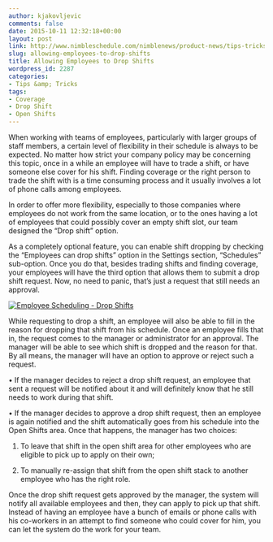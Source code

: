 ```yaml
---
author: kjakovljevic
comments: false
date: 2015-10-11 12:32:18+00:00
layout: post
link: http://www.nimbleschedule.com/nimblenews/product-news/tips-tricks/allowing-employees-to-drop-shifts/
slug: allowing-employees-to-drop-shifts
title: Allowing Employees to Drop Shifts
wordpress_id: 2287
categories:
- Tips &amp; Tricks
tags:
- Coverage
- Drop Shift
- Open Shifts
---
```


When working with teams of employees, particularly with larger groups of staff members, a certain level of flexibility in their schedule is always to be expected. No matter how strict your company policy may be concerning this topic, once in a while an employee will have to trade a shift, or have someone else cover for his shift. Finding coverage or the right person to trade the shift with is a time consuming process and it usually involves a lot of phone calls among employees. 

In order to offer more flexibility, especially to those companies where employees do not work from the same location, or to the ones having a lot of employees that could possibly cover an empty shift slot, our team designed the “Drop shift” option.

As a completely optional feature, you can enable shift dropping by checking the “Employees can drop shifts” option in the Settings section, “Schedules” sub-option. Once you do that, besides trading shifts and finding coverage, your employees will have the third option that allows them to submit a drop shift request. Now, no need to panic, that’s just a request that still needs an approval.

[![Employee Scheduling - Drop Shifts](http://www.nimbleschedule.com/wp-content/uploads/2015/10/drop-shift-thumb.jpg)](http://www.nimbleschedule.com/wp-content/uploads/2015/10/drop-shift.jpg)  
  
  


While requesting to drop a shift, an employee will also be able to fill in the reason for dropping that shift from his schedule. Once an employee fills that in, the request comes to the manager or administrator for an approval. The manager will be able to see which shift is dropped and the reason for that. By all means, the manager will have an option to approve or reject such a request.

• If the manager decides to reject a drop shift request, an employee that sent a request will be notified about it and will definitely know that he still needs to work during that shift.

• If the manager decides to approve a drop shift request, then an employee is again notified and the shift automatically goes from his schedule into the Open Shifts area. Once that happens, the manager has two choices:





  1. To leave that shift in the open shift area for other employees who are eligible to pick up to apply on their own;


  2. To manually re-assign that shift from the open shift stack to another employee who has the right role.



Once the drop shift request gets approved by the manager, the system will notify all available employees and then, they can apply to pick up that shift. Instead of having an employee have a bunch of emails or phone calls with his co-workers in an attempt to find someone who could cover for him, you can let the system do the work for your team.

